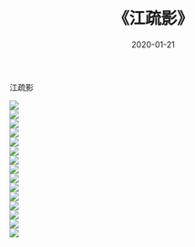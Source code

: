 ﻿---
layout: post
title:  《江疏影》
date:   2020-01-21
img: http://pic.660000.xyz/1:/壁纸/明星魅力/华人明星/江疏影/000.jpg
categories: [美女, 清纯, 唯美]
---

江疏影

 ![](http://pic.660000.xyz/1:/壁纸/明星魅力/华人明星/江疏影/001.jpg) <br>![](http://pic.660000.xyz/1:/壁纸/明星魅力/华人明星/江疏影/002.jpg) <br>![](http://pic.660000.xyz/1:/壁纸/明星魅力/华人明星/江疏影/003.jpg) <br>![](http://pic.660000.xyz/1:/壁纸/明星魅力/华人明星/江疏影/004.jpg) <br>![](http://pic.660000.xyz/1:/壁纸/明星魅力/华人明星/江疏影/005.jpg) <br>![](http://pic.660000.xyz/1:/壁纸/明星魅力/华人明星/江疏影/006.jpg) <br>![](http://pic.660000.xyz/1:/壁纸/明星魅力/华人明星/江疏影/007.jpg) <br>![](http://pic.660000.xyz/1:/壁纸/明星魅力/华人明星/江疏影/008.jpg) <br>![](http://pic.660000.xyz/1:/壁纸/明星魅力/华人明星/江疏影/009.jpg) <br>![](http://pic.660000.xyz/1:/壁纸/明星魅力/华人明星/江疏影/010.jpg) <br>![](http://pic.660000.xyz/1:/壁纸/明星魅力/华人明星/江疏影/011.jpg) <br>![](http://pic.660000.xyz/1:/壁纸/明星魅力/华人明星/江疏影/012.jpg) <br>![](http://pic.660000.xyz/1:/壁纸/明星魅力/华人明星/江疏影/013.jpg) <br>![](http://pic.660000.xyz/1:/壁纸/明星魅力/华人明星/江疏影/014.jpg) <br>![](http://pic.660000.xyz/1:/壁纸/明星魅力/华人明星/江疏影/015.jpg) <br>